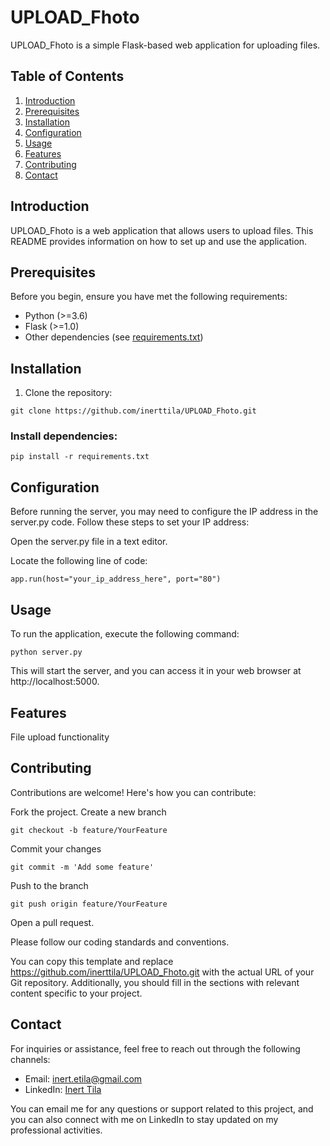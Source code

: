 # UPLOAD_Fhoto

UPLOAD_Fhoto is a simple Flask-based web application for uploading files.

## Table of Contents

1. [Introduction](#introduction)
2. [Prerequisites](#prerequisites)
3. [Installation](#installation)
4. [Configuration](#configuration)
5. [Usage](#usage)
6. [Features](#features)
7. [Contributing](#contributing)
8. [Contact](#Contact)

## Introduction

UPLOAD_Fhoto is a web application that allows users to upload files. This README provides information on how to set up and use the application.

## Prerequisites

Before you begin, ensure you have met the following requirements:

- Python (>=3.6)
- Flask (>=1.0)
- Other dependencies (see [requirements.txt](requirements.txt))

## Installation

1. Clone the repository:

```shell
git clone https://github.com/inerttila/UPLOAD_Fhoto.git
```

### Install dependencies:

```shell
pip install -r requirements.txt

```
## Configuration
Before running the server, you may need to configure the IP address in the server.py code. Follow these steps to set your IP address:

Open the server.py file in a text editor.

Locate the following line of code:
```shell
app.run(host="your_ip_address_here", port="80")
```
## Usage
To run the application, execute the following command:

```shell
python server.py

```

This will start the server, and you can access it in your web browser at
http://localhost:5000.

## Features
File upload functionality

## Contributing
Contributions are welcome! Here's how you can contribute:

Fork the project.
Create a new branch 
```shell
git checkout -b feature/YourFeature
```
Commit your changes
```shell
git commit -m 'Add some feature'
```
Push to the branch
```shell
git push origin feature/YourFeature
```
Open a pull request.

Please follow our coding standards and conventions.

You can copy this template and replace https://github.com/inerttila/UPLOAD_Fhoto.git with the actual URL of your Git repository. Additionally, you should fill in the sections with relevant content specific to your project.

## Contact

For inquiries or assistance, feel free to reach out through the following channels:

- Email: [inert.etila@gmail.com](mailto:inert.etila@gmail.com)
- LinkedIn: [Inert Tila](https://al.linkedin.com/in/inerttila)

You can email me for any questions or support related to this project, and you can also connect with me on LinkedIn to stay updated on my professional activities.
